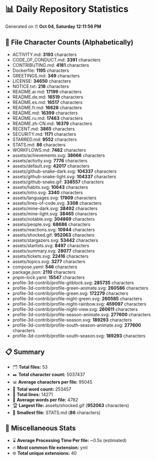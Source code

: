 # 📊 Daily Repository Statistics
Generated on ⏰ **Oct 04, Saturday 12:11:56 PM**

## 📂 File Character Counts (Alphabetically)
- ACTIVITY.md: **3193** characters
- CODE_OF_CONDUCT.md: **3391** characters
- CONTRIBUTING.md: **4181** characters
- Dockerfile: **1195** characters
- GREETINGS.md: **349** characters
- LICENSE: **34650** characters
- NOTICE.txt: **218** characters
- README.ar.md: **17199** characters
- README.de.md: **16519** characters
- README.es.md: **16517** characters
- README.fr.md: **16628** characters
- README.md: **16399** characters
- README.ru.md: **17463** characters
- README.zh-CN.md: **16379** characters
- RECENT.md: **3865** characters
- SECURITY.md: **1171** characters
- STARRED.md: **9552** characters
- STATS.md: **86** characters
- WORKFLOWS.md: **7482** characters
- assets/achievements.svg: **38666** characters
- assets/activity.svg: **7776** characters
- assets/default.svg: **42017** characters
- assets/github-snake-dark.svg: **104337** characters
- assets/github-snake-light.svg: **104337** characters
- assets/github-snake.gif: **338557** characters
- assets/habits.svg: **10643** characters
- assets/intro.svg: **3340** characters
- assets/languages.svg: **17909** characters
- assets/lines-of-code.svg: **3308** characters
- assets/mine-dark.svg: **38492** characters
- assets/mine-light.svg: **38465** characters
- assets/notable.svg: **304869** characters
- assets/people.svg: **68686** characters
- assets/reactions.svg: **10944** characters
- assets/shocked.gif: **952063** characters
- assets/stargazers.svg: **53442** characters
- assets/starlists.svg: **8497** characters
- assets/summary.svg: **28077** characters
- assets/tickets.svg: **22416** characters
- assets/topics.svg: **3277** characters
- compose.yaml: **546** characters
- package.json: **2110** characters
- pnpm-lock.yaml: **15547** characters
- profile-3d-contrib/profile-gitblock.svg: **285735** characters
- profile-3d-contrib/profile-green-animate.svg: **260586** characters
- profile-3d-contrib/profile-green.svg: **172279** characters
- profile-3d-contrib/profile-night-green.svg: **260585** characters
- profile-3d-contrib/profile-night-rainbow.svg: **459097** characters
- profile-3d-contrib/profile-night-view.svg: **260611** characters
- profile-3d-contrib/profile-season-animate.svg: **277600** characters
- profile-3d-contrib/profile-season.svg: **189293** characters
- profile-3d-contrib/profile-south-season-animate.svg: **277600** characters
- profile-3d-contrib/profile-south-season.svg: **189293** characters

## 📋 Summary
- 🗂️ **Total files:** 53
- ✒️ **Total character count:** 5037437
- 📊 **Average characters per file:** 95045
- 📝 **Total word count:** 253457
- 🧾 **Total lines:** 14271
- 📐 **Average words per file:** 4782
- 🏆 **Largest file:** assets/shocked.gif (**952063** characters)
- 🥉 **Smallest file:** STATS.md (**86** characters)

## 🌟 Miscellaneous Stats
- ⌛ **Average Processing Time Per file:** ~0.5s (estimated)
- 🔥 **Most common file extension:** yml
- 🌐 **Total unique extensions:** 40
